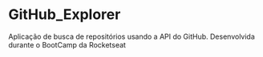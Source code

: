 # GitHub_Explorer
Aplicação de busca de repositórios usando a API do GitHub. Desenvolvida durante o BootCamp da Rocketseat
